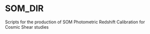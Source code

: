 # SOM_DIR
Scripts for the production of SOM Photometric Redshift Calibration for Cosmic Shear studies 


